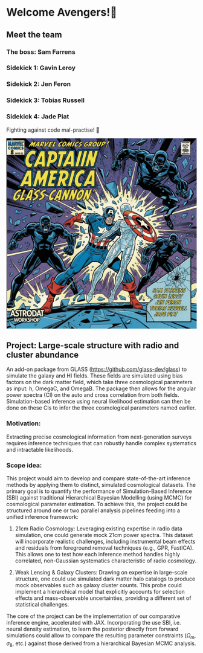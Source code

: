 # Welcome Avengers!🦸

## Meet the team

### The boss: Sam Farrens
### Sidekick 1: Gavin Leroy
### Sidekick 2: Jen Feron
### Sidekick 3: Tobias Russell
### Sidekick 4: Jade Piat

Fighting against code mal-practise! 💪

![Alt text](images/image.png)

## Project: Large-scale structure with radio and cluster abundance

An add-on package from GLASS (https://github.com/glass-dev/glass) to simulate the galaxy and HI fields. These fields are simulated using bias factors on the dark matter field, which take three cosmological parameters as input: h, OmegaC, and OmegaB. The package then allows for the angular power spectra (Cl) on the auto and cross correlation from both fields. Simulation-based inference using neural likelihood estimation can then be done on these Cls to infer the three cosmological parameters named earlier.

### Motivation: 
Extracting precise cosmological information from next-generation surveys requires inference techniques that can robustly handle complex systematics and intractable likelihoods.

### Scope idea:
This project would aim to develop and compare state-of-the-art inference methods by applying them to distinct, simulated cosmological datasets. The primary goal is to quantify the performance of Simulation-Based Inference (SBI) against traditional Hierarchical Bayesian Modelling (using MCMC) for cosmological parameter estimation.
To achieve this, the project could be structured around one or two parallel analysis pipelines feeding into a unified inference framework:

1. 21cm Radio Cosmology: Leveraging existing expertise in radio data simulation, one could generate mock 21cm power spectra. This dataset will incorporate realistic challenges, including instrumental beam effects and residuals from foreground removal techniques (e.g., GPR, FastICA). This allows one to test how each inference method handles highly correlated, non-Gaussian systematics characteristic of radio cosmology.

2. Weak Lensing & Galaxy Clusters: Drawing on expertise in large-scale structure, one could use simulated dark matter halo catalogs to produce mock observables such as galaxy cluster counts. This probe could implement a hierarchical model that explicitly accounts for selection effects and mass-observable uncertainties, providing a different set of statistical challenges.

The core of the project can be the implementation of our comparative inference engine, accelerated with JAX. Incorporating the use SBI, i.e. neural density estimation, to learn the posterior directly from forward simulations could allow to compare the resulting parameter constraints ($\Omega_m$​, $\sigma_8$​, etc.) against those derived from a hierarchical Bayesian MCMC analysis.
